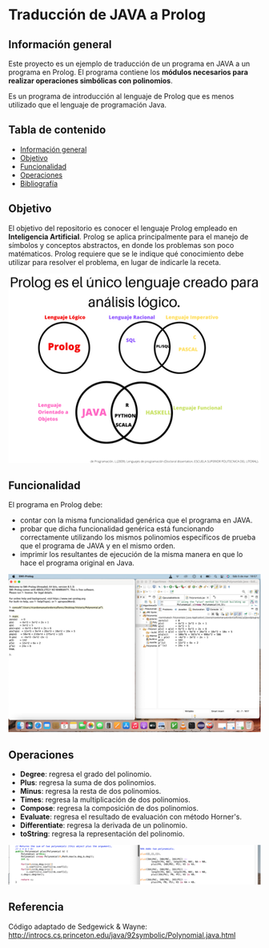# Traducción de JAVA a Prolog

## Información general
Este proyecto es un ejemplo de traducción de un programa en JAVA a un programa en Prolog. El programa contiene los **módulos necesarios para realizar operaciones simbólicas con polinomios**.

Es un programa de introducción al lenguaje de Prolog que es menos utilizado que el lenguaje de programación Java.

## Tabla de contenido

- [Información general](#información-general)
- [Objetivo](#Objetivo)
- [Funcionalidad](#Funcionalidad)
- [Operaciones](#operaciones) 
- [Bibliografía](#bibliografía)

## Objetivo

El objetivo del repositorio es conocer el lenguaje Prolog empleado en **Inteligencia Artificial**. Prolog se aplica principalmente para el manejo de símbolos y conceptos abstractos, en donde los problemas son poco matématicos. Prolog requiere que se le indique qué conocimiento debe utilizar para resolver el problema, en lugar de indicarle la receta. 


![Upload diagrama](https://github.com/victoriaordoricapardo/Traduccion-de-Java-a-Prolog/blob/master/DiagramaLenguajes.png)

## Funcionalidad
El programa en Prolog debe:
- contar con la misma funcionalidad genérica que el programa en JAVA.
- probar que dicha funcionalidad genérica está funcionando correctamente utilizando los mismos polinomios específicos de prueba que el programa de JAVA y en el mismo orden.
- imprimir los resultantes de ejecución de la misma manera en que lo hace el programa original en Java.

![Upload comparación](https://github.com/victoriaordoricapardo/Traduccion-de-Java-a-Prolog/blob/master/fotoComparación.png)

## Operaciones

- **Degree**: regresa el grado del polinomio.
- **Plus**: regresa la suma de dos polinomios.
- **Minus**: regresa la resta de dos polinomios.
- **Times**: regresa la multiplicación de dos polinomios.
- **Compose**: regresa la composición de dos polinomios.
- **Evaluate**: regresa el resultado de evaluación con método Horner's.
- **Differentiate**: regresa la derivada de un polinomio.
- **toString**: regresa la representación del polinomio.

![Upload comparación](https://github.com/victoriaordoricapardo/Traduccion-de-Java-a-Prolog/blob/master/plus.png)




## Referencia
Código adaptado de Sedgewick & Wayne: http://introcs.cs.princeton.edu/java/92symbolic/Polynomial.java.html



